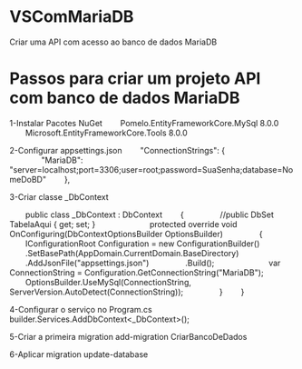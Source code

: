 # VSComMariaDB
Criar uma API com acesso ao banco de dados MariaDB
# Passos para criar um projeto API com banco de dados MariaDB
 
1-Instalar Pacotes NuGet
  Pomelo.EntityFrameworkCore.MySql 8.0.0
  Microsoft.EntityFrameworkCore.Tools 8.0.0
 
2-Configurar appsettings.json
  "ConnectionStrings": {
        "MariaDB": "server=localhost;port=3306;user=root;password=SuaSenha;database=NomeDoBD"
    },
 
3-Criar classe _DbContext
 
  public class _DbContext : DbContext
  {
        //public DbSet<TabelaAqui> TabelaAqui { get; set; }
  
        protected override void OnConfiguring(DbContextOptionsBuilder OptionsBuilder)
        {
            IConfigurationRoot Configuration = new ConfigurationBuilder()
               .SetBasePath(AppDomain.CurrentDomain.BaseDirectory)
               .AddJsonFile("appsettings.json")
            .Build();
  
            var ConnectionString = Configuration.GetConnectionString("MariaDB");
            OptionsBuilder.UseMySql(ConnectionString, ServerVersion.AutoDetect(ConnectionString));
        }
  }
 
 
4-Configurar o serviço no Program.cs
builder.Services.AddDbContext<_DbContext>();
 
5-Criar a primeira migration
add-migration CriarBancoDeDados
 
6-Aplicar migration
update-database
